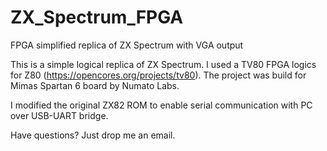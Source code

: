 # ZX_Spectrum_FPGA
FPGA simplified replica of ZX Spectrum with VGA output

This is a simple logical replica of ZX Spectrum. I used a TV80 FPGA logics for Z80 (https://opencores.org/projects/tv80).
The project was build for Mimas Spartan 6 board by Numato Labs.

I modified the original ZX82 ROM to enable serial communication with PC over USB-UART bridge.

Have questions? Just drop me an email.
